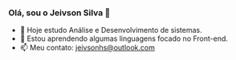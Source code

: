 ### Olá, sou o Jeivson Silva 👋

- 🔭 Hoje estudo Análise e Desenvolvimento de sistemas.
- 🌱 Estou aprendendo algumas linguagens focado no Front-end.
- 📫 Meu contato: jeivsonhs@outlook.com


